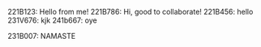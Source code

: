 221B123: Hello from me!
221B786: Hi, good to collaborate!
221B456: hello
231V676: kjk
241b667: oye

231B007: NAMASTE

